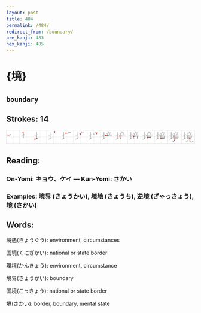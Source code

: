 ```yaml
---
layout: post
title: 484
permalink: /484/
redirect_from: /boundary/
pre_kanji: 483
nex_kanji: 485
---
```


# {境}

## `boundary`

## Strokes: 14

<div class="stroke"><img src="../images/E5A283.png" /></div>

## Reading:

### On-Yomi: キョウ、ケイ &mdash; Kun-Yomi: さかい

### Examples: 境界 (きょうかい), 境地 (きょうち), 逆境 (ぎゃっきょう), 境 (さかい)

## Words:

境遇(きょうぐう): environment, circumstances

国境(くにざかい): national or state border

環境(かんきょう): environment, circumstance

境界(きょうかい): boundary

国境(こっきょう): national or state border

境(さかい): border, boundary, mental state
